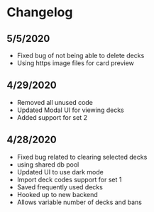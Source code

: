 # Changelog

## 5/5/2020
+ Fixed bug of not being able to delete decks
+ Using https image files for card preview

## 4/29/2020
+ Removed all unused code
+ Updated Modal UI for viewing decks
+ Added support for set 2

## 4/28/2020
+ Fixed bug related to clearing selected decks
+ using shared db pool
+ Updated UI to use dark mode
+ Import deck codes support for set 1
+ Saved frequently used decks
+ Hooked up to new backend
+ Allows variable number of decks and bans
